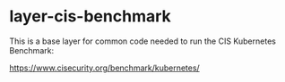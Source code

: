 # layer-cis-benchmark

This is a base layer for common code needed to run the CIS Kubernetes Benchmark:

https://www.cisecurity.org/benchmark/kubernetes/
